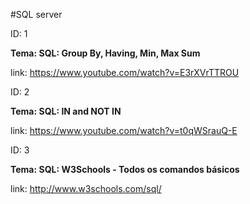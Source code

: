 #SQL server

 ID: 1
 
 **Tema: SQL: Group By, Having, Min, Max Sum**

 link: https://www.youtube.com/watch?v=E3rXVrTTROU

ID: 2

 **Tema: SQL: IN and NOT IN**

 link: https://www.youtube.com/watch?v=t0qWSrauQ-E

ID: 3

 **Tema: SQL: W3Schools - Todos os comandos básicos**

 link: http://www.w3schools.com/sql/

 
 
 
 
 








